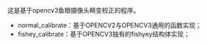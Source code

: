 这是基于opencv3鱼眼摄像头畸变校正的程序。

- normal_calibrate：基于OPENCV2与OPENCV3通用的函数实现；
- fishey_calibrate：基于OPENCV3独有的fishyey结构体实现；
